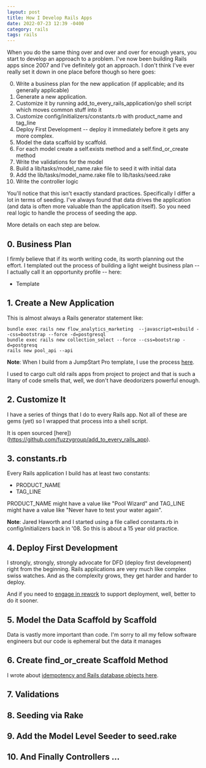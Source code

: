 ```yaml
---
layout: post
title: How I Develop Rails Apps
date: 2022-07-23 12:39 -0400
category: rails
tags: rails
---
```

When you do the same thing over and over and over for enough years, you start to develop an approach to a problem.  I've now been building Rails apps since 2007 and I've definitely got an approach.  I don't think I've ever really set it down in one place before though so here goes:

0. Write a business plan for the new application (if applicable; and its generally applicable)
1. Generate a new application.
2. Customize it by running add_to_every_rails_application/go shell script which moves common stuff into it
3. Customize config/initializers/constants.rb with product_name and tag_line
4. Deploy First Development -- deploy it immediately before it gets any more complex.
5. Model the data scaffold by scaffold.
6. For each model create a self.exists method and a self.find_or_create method
7. Write the validations for the model
8. Build a lib/tasks/model_name.rake file to seed it with initial data
9. Add the lib/tasks/model_name.rake file to lib/tasks/seed.rake
10. Write the controller logic

You'll notice that this isn't exactly standard practices.  Specifically I differ a lot in terms of seeding.  I've always found that data drives the application (and data is often more valuable than the application itself).  So you need real logic to handle the process of seeding the app.

More details on each step are below.

## 0. Business Plan

I firmly believe that if its worth writing code, its worth planning out the effort.  I templated out the process of building a light weight business plan -- I actually call it an opportunity profile -- here:

* Template

## 1. Create a New Application

This is almost always a Rails generator statement like:

    bundle exec rails new flow_analytics_marketing  --javascript=esbuild --css=bootstrap --force -d=postgresql
    bundle exec rails new collection_select --force --css=bootstrap -d=postgresq
    rails new pool_api --api

**Note**: When I build from a JumpStart Pro template, I use the process [here](https://fuzzyblog.io/blog/rails/2022/07/07/creating-a-rails-app-using-jumpstart-pro.html).

I used to cargo cult old rails apps from project to project and that is such a litany of code smells that, well, we don't have deodorizers powerful enough.

## 2. Customize It

I have a series of things that I do to every Rails app.  Not all of these are gems (yet) so I wrapped that process into a shell script.  

It is open sourced [here])(https://github.com/fuzzygroup/add_to_every_rails_app).

## 3. constants.rb

Every Rails application I build has at least two constants:

* PRODUCT_NAME
* TAG_LINE

PRODUCT_NAME might have a value like "Pool Wizard" and TAG_LINE might have a value like "Never have to test your water again".

**Note**: Jared Haworth and I started using a file called constants.rb in config/initializers back in '08.  So this is about a 15 year old practice.

## 4. Deploy First Development

I strongly, strongly, strongly advocate for DFD (deploy first development) right from the beginning.  Rails applications are very much like complex swiss watches.  And as the complexity grows, they get harder and harder to deploy.

And if you need to [engage in rework](https://fuzzyblog.io/blog/rails/2022/07/02/software-has-rework-too.html) to support deployment, well, better to do it sooner.

## 5. Model the Data Scaffold by Scaffold

Data is vastly more important than code.  I'm sorry to all my fellow software engineers but our code is ephemeral but the data it manages

## 6. Create find_or_create Scaffold Method

I wrote about [idempotency and Rails database objects here](https://fuzzyblog.io/blog/rails/2022/06/10/thinking-about-rails-database-objects-and-idempotency.html).

## 7. Validations

## 8. Seeding via Rake

## 9. Add the Model Level Seeder to seed.rake

## 10. And Finally Controllers ...
